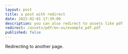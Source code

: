 ```yaml
---
layout: post
title: a post with redirect
date: 2022-02-01 17:39:00
description: you can also redirect to assets like pdf
redirect: /assets/pdf/en-us/example_pdf.pdf
published: false
---
```


Redirecting to another page.
